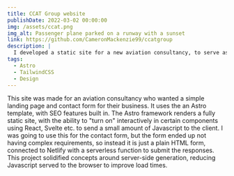 ```yaml
---
title: CCAT Group website
publishDate: 2022-03-02 00:00:00
img: /assets/ccat.png
img_alt: Passenger plane parked on a runway with a sunset
link: https://github.com/CameronMackenzie99/ccatgroup
description: |
  I developed a static site for a new aviation consultancy, to serve as a landing page for their clients.
tags:
  - Astro
  - TailwindCSS
  - Design
---
```


This site was made for an aviation consultancy who wanted a simple landing page and contact form for their business. It uses the an Astro template, with SEO features built in. The Astro framework renders a fully static site, with the ability to "turn on" interactively in certain components using React, Svelte etc. to send a small amount of Javascript to the client. I was going to use this for the contact form, but the form ended up not having complex requirements, so instead it is just a plain HTML form, connected to Netlify with a serverless function to submit the responses. This project solidified concepts around server-side generation, reducing Javascript served to the browser to improve load times.